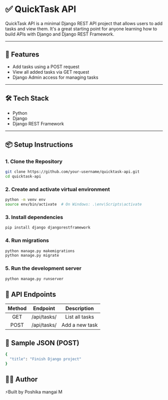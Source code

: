 # ✅ QuickTask API

QuickTask API is a minimal Django REST API project that allows users to add tasks and view them. It's a great starting point for anyone learning how to build APIs with Django and Django REST Framework.

---

## 🚀 Features

- Add tasks using a POST request
- View all added tasks via GET request
- Django Admin access for managing tasks

---

## 🛠️ Tech Stack

- Python
- Django
- Django REST Framework

---

## 📦 Setup Instructions

### 1. Clone the Repository

```bash
git clone https://github.com/your-username/quicktask-api.git
cd quicktask-api
```

### 2. Create and activate virtual environment

```bash
python -m venv env
source env/bin/activate  # On Windows: .\env\Scripts\activate
```

### 3. Install dependencies
```bash
pip install django djangorestframework
```

### 4. Run migrations

```bash
python manage.py makemigrations
python manage.py migrate
```

### 5. Run the development server

```bash
python manage.py runserver
```

## 🔗 API Endpoints

| Method | Endpoint | Description |
| :---:  |   :---:  |     :---:   |
| GET    | /api/tasks/ | List all tasks |
| POST   | /api/tasks/ | Add a new task |

## 📝 Sample JSON (POST)

```bash
{
  "title": "Finish Django project"
}
```

## 🧑‍💻 Author
⚡️Built by Poshika mangai M
